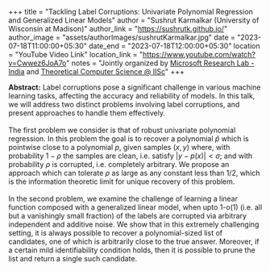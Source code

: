 +++
title = "Tackling Label Corruptions: Univariate Polynomial Regression and Generalized Linear Models"
author = "Sushrut Karmalkar (University of Wisconsin at Madison)"
author_link = "https://sushrutk.github.io/"
author_image = "assets/authorImages/sushrutKarmalkar.jpg"
date = "2023-07-18T11:00:00+05:30"
date_end = "2023-07-18T12:00:00+05:30"
location = "YouTube Video Link"
location_link = "https://www.youtube.com/watch?v=Cwwez6JoA7o"
notes = "Jointly organized by <a href = "https://www.microsoft.com/en-us/research/lab/microsoft-research-india/" target= "_blank">Microsoft Research Lab - India</a> and <a href='https://www.csa.iisc.ac.in/theoretical-computer-science/' target= "_blank">Theoretical Computer Science @ IISc</a>"
+++

<b>Abstract:</b>
Label corruptions pose a significant challenge in various machine learning tasks, affecting the 
accuracy and reliability of models. In this talk, we will address two distinct problems involving 
label corruptions, and present approaches to handle them effectively.
<br><br>
The first problem we consider is that of robust univariate polynomial regression. In this 
problem the goal is to recover a polynomial $\widehat p$ which is pointwise close to a 
polynomial $p$, given samples $(x, y)$ where, with probability $1-\rho$ the samples are 
clean, i.e. satisfy $|y - p(x)| < \sigma$; and with probability $\rho$ is corrupted, i.e. 
completely arbitrary.
We propose an approach which can tolerate $\rho$ as large as any constant less than 1/2, 
which is the information theoretic limit for unique recovery of this problem.
<br><br>
In the second problem, we examine the challenge of learning a linear function composed 
with a generalized linear model, when upto 1-o(1) (i.e. all but a vanishingly small 
fraction) of the labels are corrupted via arbitrary independent and additive noise. We 
show that in this extremely challenging setting, it is always possible to recover a 
polynomial-sized list of candidates, one of which is arbitrarily close to the true answer. 
Moreover, if a certain mild identifiability condition holds, then it is possible to prune 
the list and return a single such candidate.
